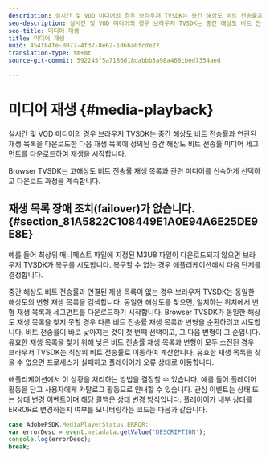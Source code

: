 ```yaml
---
description: 실시간 및 VOD 미디어의 경우 브라우저 TVSDK는 중간 해상도 비트 전송률과 연관된 재생 목록을 다운로드한 다음 재생 목록에 정의된 중간 해상도 비트 전송률 미디어 세그먼트를 다운로드하여 재생을 시작합니다.
seo-description: 실시간 및 VOD 미디어의 경우 브라우저 TVSDK는 중간 해상도 비트 전송률과 연관된 재생 목록을 다운로드한 다음 재생 목록에 정의된 중간 해상도 비트 전송률 미디어 세그먼트를 다운로드하여 재생을 시작합니다.
seo-title: 미디어 재생
title: 미디어 재생
uuid: 454f84fe-8077-4f37-8e62-1d6ba0fcde27
translation-type: tm+mt
source-git-commit: 592245f5a7186d18dabbb5a98a468cbed7354aed

---
```



# 미디어 재생 {#media-playback}

실시간 및 VOD 미디어의 경우 브라우저 TVSDK는 중간 해상도 비트 전송률과 연관된 재생 목록을 다운로드한 다음 재생 목록에 정의된 중간 해상도 비트 전송률 미디어 세그먼트를 다운로드하여 재생을 시작합니다.

Browser TVSDK는 고해상도 비트 전송률 재생 목록과 관련 미디어를 신속하게 선택하고 다운로드 과정을 계속합니다.

## 재생 목록 장애 조치(failover)가 없습니다. {#section_81A5822C108449E1A0E94A6E25DE9E8E}

예를 들어 최상위 매니페스트 파일에 지정된 M3U8 파일이 다운로드되지 않으면 브라우저 TVSDK가 복구를 시도합니다. 복구할 수 없는 경우 애플리케이션에서 다음 단계를 결정합니다.

중간 해상도 비트 전송률과 연결된 재생 목록이 없는 경우 브라우저 TVSDK는 동일한 해상도의 변형 재생 목록을 검색합니다. 동일한 해상도를 찾으면, 일치하는 위치에서 변형 재생 목록과 세그먼트를 다운로드하기 시작합니다. Browser TVSDK가 동일한 해상도 재생 목록을 찾지 못할 경우 다른 비트 전송률 재생 목록과 변형을 순환하려고 시도합니다. 비트 전송률이 바로 낮아지는 것이 첫 번째 선택이고, 그 다음 변형이 그 순입니다. 유효한 재생 목록을 찾기 위해 낮은 비트 전송률 재생 목록과 변형이 모두 소진된 경우 브라우저 TVSDK는 최상위 비트 전송률로 이동하여 계산합니다. 유효한 재생 목록을 찾을 수 없으면 프로세스가 실패하고 플레이어가 오류 상태로 이동합니다.

애플리케이션에서 이 상황을 처리하는 방법을 결정할 수 있습니다. 예를 들어 플레이어 활동을 닫고 사용자에게 카탈로그 활동으로 안내할 수 있습니다. 관심 이벤트는 상태 또는 상태 변경 이벤트이며 해당 콜백은 상태 변경 방식입니다. 플레이어가 내부 상태를 ERROR로 변경하는지 여부를 모니터링하는 코드는 다음과 같습니다.

```js
case AdobePSDK.MediaPlayerStatus.ERROR:  
var errorDesc = event.metadata.getValue('DESCRIPTION'); 
console.log(errorDesc); 
break; 
```

